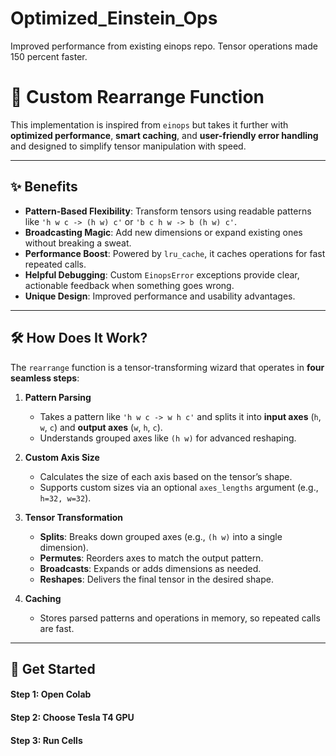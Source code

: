 # Optimized_Einstein_Ops
 Improved performance from existing einops repo. Tensor operations made 150 percent faster.

# 🌌 Custom Rearrange Function

This implementation is inspired from `einops` but takes it further with **optimized performance**, **smart caching**, and **user-friendly error handling** and designed to simplify tensor manipulation with speed.

---

## ✨ Benefits

- **Pattern-Based Flexibility**: Transform tensors using readable patterns like `'h w c -> (h w) c'` or `'b c h w -> b (h w) c'`.
- **Broadcasting Magic**: Add new dimensions or expand existing ones without breaking a sweat.
- **Performance Boost**: Powered by `lru_cache`, it caches operations for fast repeated calls.
- **Helpful Debugging**: Custom `EinopsError` exceptions provide clear, actionable feedback when something goes wrong.
- **Unique Design**: Improved performance and usability advantages.

---

## 🛠️ How Does It Work?

The `rearrange` function is a tensor-transforming wizard that operates in **four seamless steps**:

1. **Pattern Parsing**  
   - Takes a pattern like `'h w c -> w h c'` and splits it into **input axes** (`h`, `w`, `c`) and **output axes** (`w`, `h`, `c`).  
   - Understands grouped axes like `(h w)` for advanced reshaping.

2. **Custom Axis Size**  
   - Calculates the size of each axis based on the tensor’s shape.  
   - Supports custom sizes via an optional `axes_lengths` argument (e.g., `h=32, w=32`).

3. **Tensor Transformation**  
   - **Splits**: Breaks down grouped axes (e.g., `(h w)` into a single dimension).  
   - **Permutes**: Reorders axes to match the output pattern.  
   - **Broadcasts**: Expands or adds dimensions as needed.  
   - **Reshapes**: Delivers the final tensor in the desired shape.

4. **Caching**  
   - Stores parsed patterns and operations in memory, so repeated calls are fast.

---

## 🚀 Get Started 

#### Step 1: Open Colab
#### Step 2: Choose Tesla T4 GPU
#### Step 3: Run Cells
